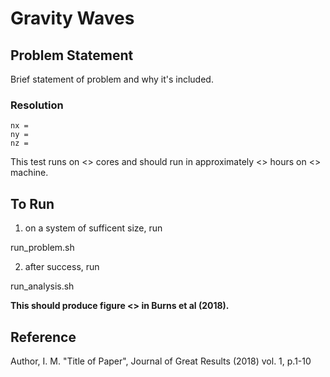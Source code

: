 # Gravity Waves  #


## Problem Statement ##

Brief statement of problem and why it's included.

### Resolution ###

```
nx = 
ny =
nz =
```

This test runs on <<N>> cores and should run in approximately <<Y>> hours on <<Z>> machine.

## To Run ##

1. on a system of sufficent size, run 

run_problem.sh

2. after success, run 

run_analysis.sh

**This should produce figure <<X>> in Burns et al (2018).**

## Reference ##

Author, I. M. "Title of Paper", Journal of Great Results (2018) vol. 1, p.1-10


